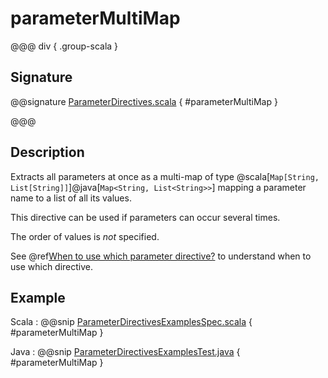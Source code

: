 # parameterMultiMap

@@@ div { .group-scala }

## Signature

@@signature [ParameterDirectives.scala](/http/src/main/scala/org/apache/pekko/http/scaladsl/server/directives/ParameterDirectives.scala) { #parameterMultiMap }

@@@

## Description

Extracts all parameters at once as a multi-map of type @scala[`Map[String, List[String]]`]@java[`Map<String, List<String>>`] mapping
a parameter name to a list of all its values.

This directive can be used if parameters can occur several times.

The order of values is *not* specified.

See @ref[When to use which parameter directive?](index.md#which-parameter-directive) to understand when to use which directive.

## Example

Scala
:  @@snip [ParameterDirectivesExamplesSpec.scala](/docs/src/test/scala/docs/http/scaladsl/server/directives/ParameterDirectivesExamplesSpec.scala) { #parameterMultiMap }

Java
:  @@snip [ParameterDirectivesExamplesTest.java](/docs/src/test/java/docs/http/javadsl/server/directives/ParameterDirectivesExamplesTest.java) { #parameterMultiMap }
